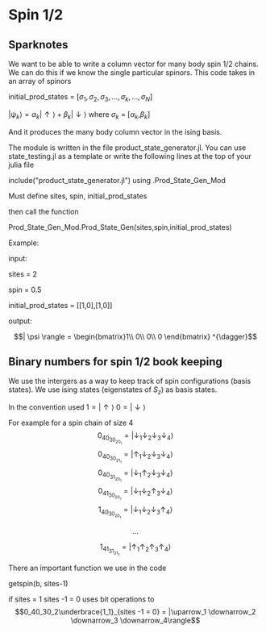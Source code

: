 # Spin 1/2 

## Sparknotes

We want to be able to write a column vector for many body spin 1/2 chains. We can do this if we know the single particular spinors. 
This code takes in an array of spinors

initial_prod_states = [$\sigma_1,\sigma_2,\sigma_3,...,\sigma_k,...,\sigma_N$]

$|\psi_k\rangle = \alpha_k |\uparrow\rangle +\beta_k |\downarrow\rangle$
where $\sigma_k$ = [$\alpha_k$,$\beta_k$]

And it produces the many body column vector in the ising basis.

The module is written in the file product_state_generator.jl. You can use state_testing.jl as a template or write the following lines at the top of your julia file

include("product_state_generator.jl")
using .Prod_State_Gen_Mod

Must define sites, spin, initial_prod_states

then call the function

Prod_State_Gen_Mod.Prod_State_Gen(sites,spin,initial_prod_states)


Example:

input:

sites = 2 

spin = 0.5

initial_prod_states = [[1,0],[1,0]]


output:

$$| \psi \rangle = \begin{bmatrix}1\\ 0\\ 0\\ 0 \end{bmatrix} ^{\dagger}$$

## Binary numbers for spin 1/2 book keeping
We use the intergers as a way to keep track of spin configurations (basis states). We use ising states (eigenstates of $S_z$) as basis states. 

In the convention used 
$1  = |\uparrow \rangle$
$0  = |\downarrow \rangle$


For example for a spin chain of size 4
$$0_40_30_20_1 = |\downarrow_1 \downarrow_2 \downarrow_3 \downarrow_4\rangle$$
$$0_40_30_21_1 = |\uparrow_1 \downarrow_2 \downarrow_3 \downarrow_4\rangle$$
$$0_40_31_20_1 = |\downarrow_1 \uparrow_2 \downarrow_3 \downarrow_4\rangle$$
$$0_41_30_20_1 = |\downarrow_1 \downarrow_2 \uparrow_3 \downarrow_4\rangle$$
$$1_40_30_20_1 = |\downarrow_1 \downarrow_2 \downarrow_3 \uparrow_4\rangle$$

$$\dots$$

$$1_41_31_21_1 = |\uparrow_1 \uparrow_2 \uparrow_3 \uparrow_4\rangle$$

There an important function we use in the code

getspin(b, sites-1)

if sites = 1
sites -1  = 0
uses bit operations to 
$$0_40_30_2\underbrace{1_1}_{sites -1 = 0} = |\uparrow_1 \downarrow_2 \downarrow_3 \downarrow_4\rangle$$



